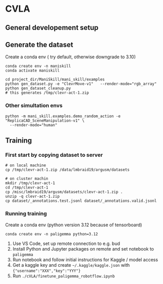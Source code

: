 # CVLA

## General developement setup


## Generate the dataset
Create a conda env ( try default, otherwise downgrade to 3.10)
```
conda create env -n maniskill
conda activate maniskill

cd project_dir/ManiSkill/mani_skill/examples
python gen_dataset.py -e "ClevrMove-v1"   --render-mode="rgb_array" 
python gen_dataset_cleanup.py
# this generates /tmp/clevr-act-1.zip
```

### Other simultation envs
```
python -m mani_skill.examples.demo_random_action -e "ReplicaCAD_SceneManipulation-v1" \
  --render-mode="human"
```

## Training


### First start by copying dataset to server
```
# on local machine
cp /tmp/clevr-act-1.zip /data/lmbraid19/argusm/datasets

# on cluster machin 
mkdir /tmp/clevr-act-1
cd /tmp/clevr-act-1
cp /misc/lmbraid19/argusm/datasets/clevr-act-1.zip .
unzip -q clevr-act-1.zip
cp dataset/_annotations.test.jsonl dataset/_annotations.valid.jsonl
```

### Running training

Create a conda env (python version 3.12 because of tensorboard)
```
conda create env -n paligemma python=3.12
```

1. Use VS Code, set up remote connection to e.g. bud
2. Install Python and Jupyter packages on remote and set notebook to `paligemma`
3. Run notebook and follow initial instructions for Kaggle / model access
3. Get a kaggle key and create `~/.kaggle/kaggle.json` with `{"username":"XXX","key":"YYY"}`
3. Run `./cVLA/finetune_paligemma_robotflow.ipynb`